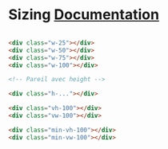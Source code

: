 # Sizing [Documentation](https://getbootstrap.com/docs/5.1/utilities/sizing/)

```html

<div class="w-25"></div>
<div class="w-50"></div>
<div class="w-75"></div>
<div class="w-100"></div>

<!-- Pareil avec height -->

<div class="h-..."></div>

<div class="vh-100"></div>
<div class="vw-100"></div>

<div class="min-vh-100"></div>
<div class="min-vw-100"></div>

```
